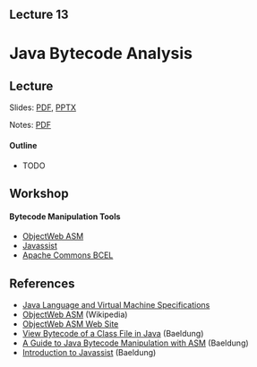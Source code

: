 Lecture 13
---
# Java Bytecode Analysis

## Lecture

Slides: [PDF](slides_13.pdf), [PPTX](slides_13.pptx)

Notes: [PDF](nodes_13.pdf)

#### Outline

* TODO

## Workshop

#### Bytecode Manipulation Tools

* [ObjectWeb ASM](https://asm.ow2.io/)
* [Javassist](https://www.javassist.org/)
* [Apache Commons BCEL](https://commons.apache.org/proper/commons-bcel/)

## References

* [Java Language and Virtual Machine Specifications](https://docs.oracle.com/javase/specs/index.html)
* [ObjectWeb ASM](https://en.wikipedia.org/wiki/ObjectWeb_ASM) (Wikipedia)
* [ObjectWeb ASM Web Site](https://asm.ow2.io/)
* [View Bytecode of a Class File in Java](https://www.baeldung.com/java-class-view-bytecode) (Baeldung)
* [A Guide to Java Bytecode Manipulation with ASM](https://www.baeldung.com/java-asm) (Baeldung)
* [Introduction to Javassist](https://www.baeldung.com/javassist) (Baeldung)
